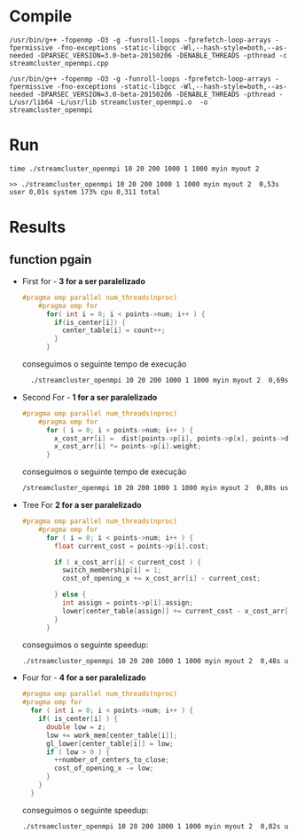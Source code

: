 # Compile

```
/usr/bin/g++ -fopenmp -O3 -g -funroll-loops -fprefetch-loop-arrays -fpermissive -fno-exceptions -static-libgcc -Wl,--hash-style=both,--as-needed -DPARSEC_VERSION=3.0-beta-20150206 -DENABLE_THREADS -pthread -c streamcluster_openmpi.cpp  
```

```
/usr/bin/g++ -fopenmp -O3 -g -funroll-loops -fprefetch-loop-arrays -fpermissive -fno-exceptions -static-libgcc -Wl,--hash-style=both,--as-needed -DPARSEC_VERSION=3.0-beta-20150206 -DENABLE_THREADS -pthread -L/usr/lib64 -L/usr/lib streamcluster_openmpi.o  -o streamcluster_openmpi
```

# Run

```
time ./streamcluster_openmpi 10 20 200 1000 1 1000 myin myout 2

>> ./streamcluster_openmpi 10 20 200 1000 1 1000 myin myout 2  0,53s user 0,01s system 173% cpu 0,311 total
```

# Results

## function pgain

- First for - **3 for a ser paralelizado**


  ~~~c++
  #pragma omp parallel num_threads(nproc)
      #pragma omp for
        for( int i = 0; i < points->num; i++ ) {
          if(is_center[i]) {
            center_table[i] = count++;
          }
        }
  ~~~

    conseguimos o seguinte tempo de execução

    ~~~bash
      ./streamcluster_openmpi 10 20 200 1000 1 1000 myin myout 2  0,69s user 0,03s system 184% cpu 0,386 total
    ~~~

- Second For - **1 for a ser paralelizado**


  ~~~c++
  #pragma omp parallel num_threads(nproc)
      #pragma omp for
        for ( i = 0; i < points->num; i++ ) {
          x_cost_arr[i] =  dist(points->p[i], points->p[x], points->dim);
          x_cost_arr[i] *= points->p[i].weight;
        }
  ~~~

  conseguimos o seguinte tempo de execução

  ~~~bash
  /streamcluster_openmpi 10 20 200 1000 1 1000 myin myout 2  0,80s user 0,00s system 184% cpu 0,433 total
  ~~~


 - Tree For **2 for a ser paralelizado**


    ~~~c++
    #pragma omp parallel num_threads(nproc)
        #pragma omp for
          for ( i = 0; i < points->num; i++ ) {
            float current_cost = points->p[i].cost;

            if ( x_cost_arr[i] < current_cost ) {
              switch_membership[i] = 1;
              cost_of_opening_x += x_cost_arr[i] - current_cost;

            } else {
              int assign = points->p[i].assign;
              lower[center_table[assign]] += current_cost - x_cost_arr[i];
            }
          }
    ~~~
    conseguimos o seguinte speedup:

    ~~~bash
    ./streamcluster_openmpi 10 20 200 1000 1 1000 myin myout 2  0,48s user 0,00s system 175% cpu 0,279 total
    ~~~

 - Four for - **4 for a ser paralelizado**


    ~~~c++
    #pragma omp parallel num_threads(nproc)
    #pragma omp for 
      for ( int i = 0; i < points->num; i++ ) {
        if( is_center[i] ) {
          double low = z;
          low += work_mem[center_table[i]];
          gl_lower[center_table[i]] = low;
          if ( low > 0 ) {
            ++number_of_centers_to_close;  
            cost_of_opening_x -= low;
          }
        }
      }
    ~~~
    conseguimos o seguinte speedup:

    ~~~bash
    ./streamcluster_openmpi 10 20 200 1000 1 1000 myin myout 2  0,02s user 0,00s system 87% cpu 0,021 total
    ~~~